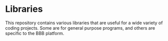 Libraries
=========

This repository contains various libraries that are useful
for a wide variety of coding projects.  Some are for general 
purpose programs, and others are specific to the BBB platform.

<!--

The 'MatLib' Library implements a variety of linear algebra 
functions in the C language so it is particularly applicable to
embedded systems architecture.

The 'RotLib' Library contains functions that are needed to 
perform various types of roational transformations.  Useful
for both simulations and hardware applications.

The 'Debug' directory contains code to test the various libraries
while they are under development.

-->


